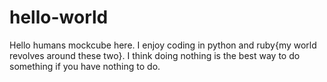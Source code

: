 # hello-world

Hello humans
mockcube here. I enjoy coding in python and ruby{my world revolves around these two}.
I think doing nothing is the best way to do something if you have nothing to do.
